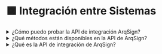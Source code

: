# 🟪 Integración entre Sistemas

<details>

<summary>¿Cómo puedo probar la API de integración ArqSign?</summary>

Para probar la API de integración ArqSign, puedes crear una cuenta de prueba gratuita en nuestro sitio y probar a través de la herramienta Postman (no uses Swagger).

En tu cuenta de prueba gratuita, tendrás acceso al Menú “Integraciones” donde obtendrás la información necesaria para la prueba.

Ahora solo sigue las instrucciones de la documentación disponible haciendo [<mark style="color:blue;">clic aquí.</mark>](../administracao/integracoes/)

</details>

<details>

<summary>¿Qué métodos están disponibles en la API de ArqSign?</summary>

La API de integración de la plataforma ArqSign está diseñada para que otros softwares construyan su integración a nuestra solución de firma.

Los métodos disponibles son:

[<mark style="color:blue;">**POST**</mark> <mark style="color:blue;"></mark><mark style="color:blue;">– Enviar documento para firmar</mark>](../administracao/integracoes/api/metodos-disponibles-en-la-api/post-api-v1-processo-enviar-documento-para-assinar.md)

[<mark style="color:blue;">**GET**</mark> <mark style="color:blue;"></mark><mark style="color:blue;">– Seguimiento del estado del documento enviado para firma</mark>](../administracao/integracoes/api/metodos-disponibles-en-la-api/get-api-v1-processo-idprocesso.md)

[<mark style="color:blue;">**GET**</mark> <mark style="color:blue;"></mark><mark style="color:blue;">– Retorno del documento y registros después de la conclusión de la firma</mark>](../administracao/integracoes/api/metodos-disponibles-en-la-api/get-api-v1-processo-idprocesso-status-do-processo.md)

[<mark style="color:blue;">**GET**</mark> <mark style="color:blue;"></mark><mark style="color:blue;">– Seguimiento de los datos de los signatarios que tienen acción de firmar electrónicamente en un proceso de firma</mark>](../administracao/integracoes/api/metodos-disponibles-en-la-api/get-api-v1-processo-idprocesso-dados-signatarios.md)

[<mark style="color:blue;">**PATCH**</mark> <mark style="color:blue;"></mark><mark style="color:blue;">– Reenvío de documento para firma</mark>](../administracao/integracoes/api/metodos-disponibles-en-la-api/patch-api-v1-processo-idprocesso-reenviar-processo.md)

[<mark style="color:blue;">**PATCH**</mark> <mark style="color:blue;"></mark><mark style="color:blue;">– Cancelación del envío de documento para firma</mark>](../administracao/integracoes/api/metodos-disponibles-en-la-api/patch-api-v1-processo-idprocesso-cancelar-processo.md)

</details>

<details>

<summary>¿Qué es la API de integración de ArqSign?</summary>

API es la abreviatura de Application Programming Interface, o, en español, Interfaz de Programación de Aplicaciones.

Es decir, es una forma de comunicación entre sistemas que permite la integración entre ellos.

A través de la integración de sistemas, es posible:

* Intercambiar información entre los sistemas integrados.
* Automatizar acciones entre los sistemas integrados.

Con la API de integración de ArqSign, puedes integrar fácilmente la Firma Electrónica de ArqSign con otras soluciones de tu empresa.

De esta manera, mejoras la experiencia del usuario, aumentas la productividad y seguridad, y reduces riesgos operacionales y tareas repetitivas, ya que se utilizan muchos datos que ya han sido validados en los procesos.

[<mark style="color:blue;">Haz clic aquí</mark>](https://www.youtube.com/watch?v=oSHOBNiawgY) para ver el video explicativo.

</details>

